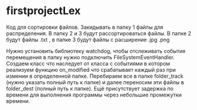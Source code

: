 # firstprojectLex
Код для сортировки файлов. Закидывать в папку 1 файлы для распределения. В папку 2 и 3 будут рассортироваться файлы. В папке 2 будут файлы .txt , в папке 3 будут файлы с расширение .jpg .png

Нужно установить библиотеку watchdog, чтобы отслеживать события перемещения в папку нужно подключить FileSystemEventHandler.
Создаем класс что наследует от класса с событиями в котором реализуем функцию on_modified что срабатывает каждый раз при измении в определенной папке.
Перебираем все в папке folder_track (нужно указать полный путь к папке) и далее переносим эти файлы в folder_dest (полный путь к папке).
Ещё присутствует задержка по времени для выполнения программы через небольшие промежутки времени.
